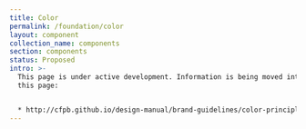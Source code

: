 ```yaml
---
title: Color
permalink: /foundation/color
layout: component
collection_name: components
section: components
status: Proposed
intro: >-
  This page is under active development. Information is being moved into it from
  this page:


  * http://cfpb.github.io/design-manual/brand-guidelines/color-principles.html
---
```


